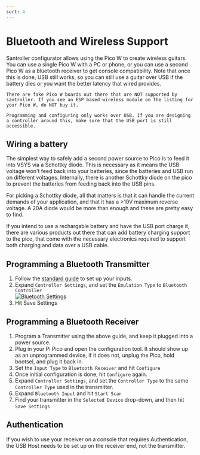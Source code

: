 ```yaml
---
sort: 4
---
```

# Bluetooth and Wireless Support
Santroller configurator allows using the Pico W to create wireless guitars. You can use a single Pico W with a PC or phone, or you can use a second Pico W as a bluetooth receiver to get console compatibility.
Note that once this is done, USB still works, so you can still use a guitar over USB if the battery dies or you want the better latency that wired provides.

```danger
There are fake Pico W boards out there that are NOT supported by santroller. If you see an ESP based wireless module on the listing for your Pico W, do NOT buy it.
```

```danger
Programming and configuring only works over USB. If you are designing a controller around this, make sure that the USB port is still accessible.
```

## Wiring a battery
The simplest way to safely add a second power source to Pico is to feed it into VSYS via a Schottky diode.
This is necessary as it means the USB voltage won't feed back into your batteries, since the batteries and USB run on different voltages. 
Internally, there is another Schottky diode on the pico to prevent the batteries from feeding back into the USB pins.

For picking a Schottky diode, all that matters is that it can handle the current demands of your application, and that it has a >10V maximum reverse voltage. A 20A diode would be more than enough and these are pretty easy to find.

If you intend to use a rechargable battery and have the USB port charge it, there are various products out there that can add battery charging support to the pico, that come with the necessary electronics required to support both charging and data over a USB cable.

## Programming a Bluetooth Transmitter
1. Follow the [standard guide](using.html) to set up your inputs.
1. Expand `Controller Settings`, and set the `Emulation Type` to `Bluetooth Controller`    
  [![Bluetooth Settings](/assets/images/bluetooth-transmitter.png)](/assets/images/bluetooth-transmitter.png)
2. Hit Save Settings

## Programming a Bluetooth Receiver
1. Program a Transmitter using the above guide, and keep it plugged into a power source.
2. Plug in your Pi Pico and open the configuration tool. It should show up as an unprogrammed device, if it does not, unplug the Pico, hold bootsel, and plug it back in.
3. Set the `Input Type` to `Bluetooth Receiver` and hit `Configure`
4. Once initial configuration is done, hit `Configure` again.
5. Expand `Controller Settings`, and set the `Controller Type` to the same `Controller Type` used in the transmitter.
6. Expand `Bluetooth Input` and hit `Start Scan`
7. Find your transmitter in the `Selected Device` drop-down, and then hit `Save Settings`

## Authentication
If you wish to use your receiver on a console that requires Authentication, the USB Host needs to be set up on the receiver end, not the transmitter.